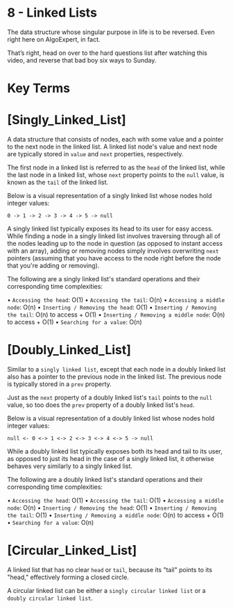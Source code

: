 # 8 - Linked Lists

The data structure whose singular purpose in life is to be reversed. Even right here on AlgoExpert, in fact.

That’s right, head on over to the hard questions list after watching this video, and reverse that bad boy six ways to Sunday.

# Key Terms

# [Singly_Linked_List]

  A data structure that consists of nodes, each with some value and a pointer to
  the next node in the linked list. A linked list node's value and next node are
  typically stored in `value` and `next` properties, respectively.
  
  The first node in a linked list is referred to as the `head` of the
  linked list, while the last node in a linked list, whose `next` property points to the `null` value, is known as the `tail` of the linked list.
  
  Below is a visual representation of a singly linked list whose nodes hold
  integer values:
  
    0 -> 1 -> 2 -> 3 -> 4 -> 5 -> null

  A singly linked list typically exposes its head to its user for easy access.
  While finding a node in a singly linked list involves traversing through all
  of the nodes leading up to the node in question (as opposed to instant access
  with an array), adding or removing nodes simply involves overwriting `next` 
  pointers (assuming that you have access to the node right before the node that 
  you're adding or removing).

  The following are a singly linked list's standard operations and their
  corresponding time complexities:

  • `Accessing the head`: O(1)
  • `Accessing the tail`: O(n)
  • `Accessing a middle node`: O(n)
  • `Inserting / Removing the head`: O(1)
  • `Inserting / Removing the tail`: O(n) to access + O(1)
  • `Inserting / Removing a middle node`: O(n) to access + O(1)
  • `Searching for a value`: O(n)

# [Doubly_Linked_List]

  Similar to a `singly linked list`, except that each node in a doubly
  linked list also has a pointer to the previous node in the linked list. The
  previous node is typically stored in a `prev` property.

  Just as the `next` property of a doubly linked list's `tail` points to the 
  `null` value, so too does the `prev` property of a doubly linked list's `head`.

  Below is a visual representation of a doubly linked list whose nodes hold
  integer values:

    null <- 0 <-> 1 <-> 2 <-> 3 <-> 4 <-> 5 -> null  
   
  While a doubly linked list typically exposes both its head and tail to its
  user, as opposed to just its head in the case of a singly linked list, it
  otherwise behaves very similarly to a singly linked list. 

  The following are a doubly linked list's standard operations and their
  corresponding time complexities:

  • `Accessing the head`: O(1)
  • `Accessing the tail`: O(1)
  • `Accessing a middle node`: O(n)
  • `Inserting / Removing the head`: O(1)
  • `Inserting / Removing the tail`: O(1)
  • `Inserting / Removing a middle node`: O(n) to access + O(1)
  • `Searching for a value`: O(n)

# [Circular_Linked_List]

  A linked list that has no clear `head` or `tail`, because its "tail"
  points to its "head," effectively forming a closed circle.

  A circular linked list can be either a `singly circular linked list` or a 
  `doubly circular linked list`.
